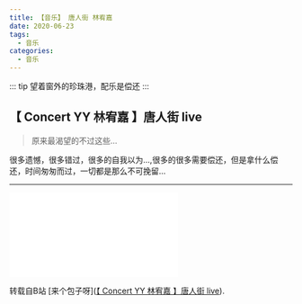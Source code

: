 ```yaml
---
title: 【音乐】 唐人街 林宥嘉
date: 2020-06-23
tags:
  - 音乐
categories:
  - 音乐
---
```

::: tip
望着窗外的珍珠港，配乐是偿还
:::
<!-- more -->
## 【 Concert YY 林宥嘉 】唐人街 live

> 原来最渴望的不过这些...

 很多遗憾，很多错过，很多的自我以为...,很多的很多需要偿还，但是拿什么偿还，时间匆匆而过，一切都是那么不可挽留...
 
---  
<iframe src="//player.bilibili.com/player.html?aid=79489934&bvid=BV13J41167ko&cid=186884941&page=1" scrolling="no" border="0" frameborder="no" framespacing="0" allowfullscreen="true"> </iframe>

 转载自B站 [来个包子呀]([【 Concert YY 林宥嘉 】唐人街 live](https://www.bilibili.com/video/BV13J41167ko?from=search&seid=11097326635691907240)).
